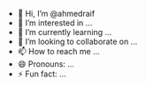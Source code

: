 - 👋 Hi, I’m @ahmedraif
- 👀 I’m interested in ...
- 🌱 I’m currently learning ...
- 💞️ I’m looking to collaborate on ...
- 📫 How to reach me ...
- 😄 Pronouns: ...
- ⚡ Fun fact: ...

<!---
ahmedraif/ahmedraif is a ✨ special ✨ repository because its `README.md` (this file) appears on your GitHub profile.
You can click the Preview link to take a look at your changes.
--->
